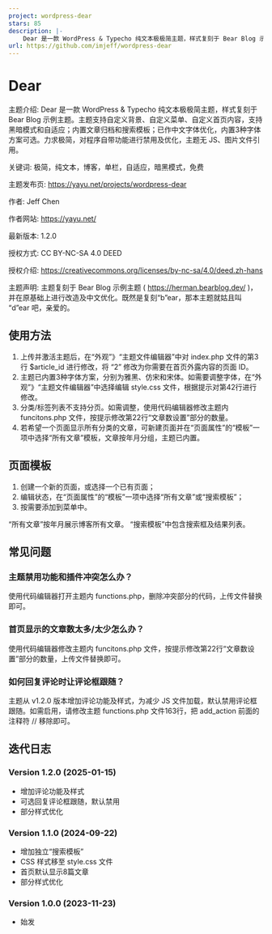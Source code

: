 ```yaml
---
project: wordpress-dear
stars: 85
description: |-
    Dear 是一款 WordPress & Typecho 纯文本极极简主题，样式复刻于 Bear Blog 示例主题。主题支持自定义背景、自定义菜单、自定义首页内容，支持黑暗模式和自适应；内置文章归档和搜索模板；已作中文字体优化，内置3种字体方案可选。力求极简，对程序自带功能进行禁用及优化，主题无 JS、图片文件引用。
url: https://github.com/imjeff/wordpress-dear
---
```


# Dear

主题介绍: Dear 是一款 WordPress & Typecho 纯文本极极简主题，样式复刻于 Bear Blog 示例主题。主题支持自定义背景、自定义菜单、自定义首页内容，支持黑暗模式和自适应；内置文章归档和搜索模板；已作中文字体优化，内置3种字体方案可选。力求极简，对程序自带功能进行禁用及优化，主题无 JS、图片文件引用。

关键词: 极简，纯文本，博客，单栏，自适应，暗黑模式，免费

主题发布页: https://yayu.net/projects/wordpress-dear

作者: Jeff Chen

作者网站: https://yayu.net/

最新版本: 1.2.0

授权方式: CC BY-NC-SA 4.0 DEED

授权介绍: https://creativecommons.org/licenses/by-nc-sa/4.0/deed.zh-hans

主题声明: 主题复刻于 Bear Blog 示例主题 ( https://herman.bearblog.dev/ )，并在原基础上进行改造及中文优化。既然是复刻“b”ear，那本主题就姑且叫 “d”ear 吧，亲爱的。


## 使用方法

1. 上传并激活主题后，在“外观”》“主题文件编辑器”中对 index.php 文件的第3行 $article_id 进行修改，将 “2” 修改为你需要在首页外露内容的页面 ID。
2. 主题已内置3种字体方案，分别为雅黑、仿宋和宋体。如需要调整字体，在“外观”》“主题文件编辑器”中选择编辑 style.css 文件，根据提示对第42行进行修改。
3. 分类/标签列表不支持分页。如需调整，使用代码编辑器修改主题内 funcitons.php 文件，按提示修改第22行“文章数设置”部分的数量。
4. 若希望一个页面显示所有分类的文章，可新建页面并在“页面属性”的“模板”一项中选择“所有文章”模板，文章按年月分组，主题已内置。


## 页面模板

1. 创建一个新的页面，或选择一个已有页面；
2. 编辑状态，在“页面属性”的“模板”一项中选择“所有文章”或“搜索模板”；
3. 按需要添加到菜单中。

“所有文章”按年月展示博客所有文章。
“搜索模板”中包含搜索框及结果列表。


## 常见问题

### 主题禁用功能和插件冲突怎么办？

使用代码编辑器打开主题内 functions.php，删除冲突部分的代码，上传文件替换即可。

### 首页显示的文章数太多/太少怎么办？

使用代码编辑器修改主题内 funcitons.php 文件，按提示修改第22行“文章数设置”部分的数量，上传文件替换即可。

### 如何回复评论时让评论框跟随？

主题从 v1.2.0 版本增加评论功能及样式，为减少 JS 文件加载，默认禁用评论框跟随。如需启用，请修改主题 functions.php 文件163行，把 add_action 前面的注释符 // 移除即可。


## 迭代日志

### Version 1.2.0 (2025-01-15)
- 增加评论功能及样式
- 可选回复评论框跟随，默认禁用
- 部分样式优化

### Version 1.1.0 (2024-09-22)
- 增加独立“搜索模板”
- CSS 样式移至 style.css 文件
- 首页默认显示8篇文章
- 部分样式优化

### Version 1.0.0 (2023-11-23)
- 始发


